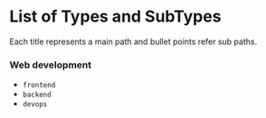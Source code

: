 # List of Types and SubTypes

Each title represents a main path and bullet points refer sub paths.

### Web development
- `frontend`
- `backend`
- `devops`
